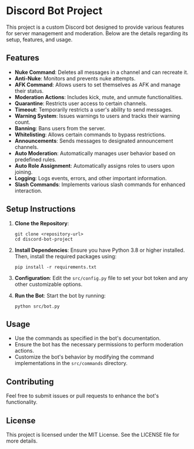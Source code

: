 # Discord Bot Project

This project is a custom Discord bot designed to provide various features for server management and moderation. Below are the details regarding its setup, features, and usage.

## Features

- **Nuke Command**: Deletes all messages in a channel and can recreate it.
- **Anti-Nuke**: Monitors and prevents nuke attempts.
- **AFK Command**: Allows users to set themselves as AFK and manage their status.
- **Moderation Actions**: Includes kick, mute, and unmute functionalities.
- **Quarantine**: Restricts user access to certain channels.
- **Timeout**: Temporarily restricts a user's ability to send messages.
- **Warning System**: Issues warnings to users and tracks their warning count.
- **Banning**: Bans users from the server.
- **Whitelisting**: Allows certain commands to bypass restrictions.
- **Announcements**: Sends messages to designated announcement channels.
- **Auto Moderation**: Automatically manages user behavior based on predefined rules.
- **Auto Role Assignment**: Automatically assigns roles to users upon joining.
- **Logging**: Logs events, errors, and other important information.
- **Slash Commands**: Implements various slash commands for enhanced interaction.

## Setup Instructions

1. **Clone the Repository**:
   ```
   git clone <repository-url>
   cd discord-bot-project
   ```

2. **Install Dependencies**:
   Ensure you have Python 3.8 or higher installed. Then, install the required packages using:
   ```
   pip install -r requirements.txt
   ```

3. **Configuration**:
   Edit the `src/config.py` file to set your bot token and any other customizable options.

4. **Run the Bot**:
   Start the bot by running:
   ```
   python src/bot.py
   ```

## Usage

- Use the commands as specified in the bot's documentation.
- Ensure the bot has the necessary permissions to perform moderation actions.
- Customize the bot's behavior by modifying the command implementations in the `src/commands` directory.

## Contributing

Feel free to submit issues or pull requests to enhance the bot's functionality. 

## License

This project is licensed under the MIT License. See the LICENSE file for more details.